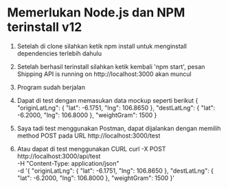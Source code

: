 # Memerlukan Node.js dan NPM terinstall v12
1. Setelah di clone silahkan ketik npm install untuk menginstall dependencies terlebih dahulu

2. Setelah berhasil terinstall silahkan ketik kembali 'npm start', pesan Shipping API is running on http://localhost:3000 akan muncul

3. Program sudah berjalan

4. Dapat di test dengan memasukan data mockup seperti berikut
{
  "originLatLng": { "lat": -6.1751, "lng": 106.8650 },
  "destLatLng": { "lat": -6.2000, "lng": 106.8000 },
  "weightGram": 1500
}

5. Saya tadi test menggunakan Postman, dapat dijalankan dengan memilih method POST pada URL http://localhost:3000/test

6. Atau dapat di test menggunakan CURL
curl -X POST http://localhost:3000/api/test \
-H "Content-Type: application/json" \
-d '{
  "originLatLng": { "lat": -6.1751, "lng": 106.8650 },
  "destLatLng": { "lat": -6.2000, "lng": 106.8000 },
  "weightGram": 1500
}'

